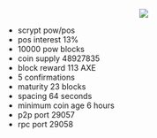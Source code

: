 <p align="center">
  <img src="https://github.com/charlesrocket/axe/raw/master/axe%20logo%20256.png"/>
</p>

* scrypt pow/pos
* pos interest 13%
* 10000 pow blocks
* coin supply 48927835
* block reward 113 AXE
* 5 confirmations
* maturity 23 blocks
* spacing 64 seconds
* minimum coin age 6 hours
* p2p port 29057
* rpc port 29058

